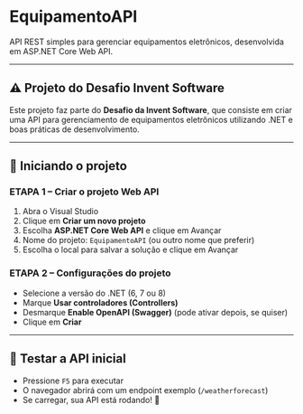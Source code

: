 # EquipamentoAPI

API REST simples para gerenciar equipamentos eletrônicos, desenvolvida em ASP.NET Core Web API.

---

## ⚠️ Projeto do Desafio Invent Software

Este projeto faz parte do **Desafio da Invent Software**, que consiste em criar uma API para gerenciamento de equipamentos eletrônicos utilizando .NET e boas práticas de desenvolvimento.

---

## 🚀 Iniciando o projeto

### ETAPA 1 – Criar o projeto Web API

1. Abra o Visual Studio  
2. Clique em **Criar um novo projeto**  
3. Escolha **ASP.NET Core Web API** e clique em Avançar  
4. Nome do projeto: `EquipamentoAPI` (ou outro nome que preferir)  
5. Escolha o local para salvar a solução e clique em Avançar  

### ETAPA 2 – Configurações do projeto

- Selecione a versão do .NET (6, 7 ou 8)  
- Marque **Usar controladores (Controllers)**  
- Desmarque **Enable OpenAPI (Swagger)** (pode ativar depois, se quiser)  
- Clique em **Criar**  

---

## 🧪 Testar a API inicial

- Pressione `F5` para executar  
- O navegador abrirá com um endpoint exemplo (`/weatherforecast`)  
- Se carregar, sua API está rodando! 🎉  
